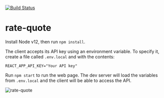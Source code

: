 [![Build Status](https://travis-ci.com/alexjball/json-dom.svg?branch=master)](https://travis-ci.com/alexjball/json-dom)

# rate-quote

Install Node v12, then run `npm install`.

The client accepts its API key using an environment variable. To specify it, create a file called `.env.local` and with the contents:

```
REACT_APP_API_KEY="Your API key"
```

Run `npm start` to run the web page. The dev server will load the variables from `.env.local` and the client will be able to access the API.

![rate-quote](https://user-images.githubusercontent.com/8595776/70400551-7d6bf680-19f9-11ea-9e19-80404b3031bb.png)
